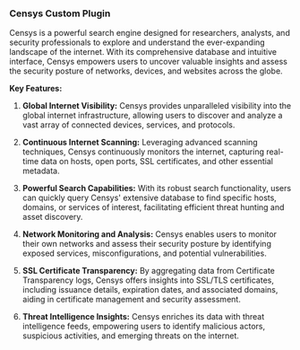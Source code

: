 ### Censys Custom Plugin

Censys is a powerful search engine designed for researchers, analysts, and security professionals to explore and understand the ever-expanding landscape of the internet. With its comprehensive database and intuitive interface, Censys empowers users to uncover valuable insights and assess the security posture of networks, devices, and websites across the globe.

**Key Features:**

1. **Global Internet Visibility:** Censys provides unparalleled visibility into the global internet infrastructure, allowing users to discover and analyze a vast array of connected devices, services, and protocols.

2. **Continuous Internet Scanning:** Leveraging advanced scanning techniques, Censys continuously monitors the internet, capturing real-time data on hosts, open ports, SSL certificates, and other essential metadata.

3. **Powerful Search Capabilities:** With its robust search functionality, users can quickly query Censys' extensive database to find specific hosts, domains, or services of interest, facilitating efficient threat hunting and asset discovery.

4. **Network Monitoring and Analysis:** Censys enables users to monitor their own networks and assess their security posture by identifying exposed services, misconfigurations, and potential vulnerabilities.

5. **SSL Certificate Transparency:** By aggregating data from Certificate Transparency logs, Censys offers insights into SSL/TLS certificates, including issuance details, expiration dates, and associated domains, aiding in certificate management and security assessment.

6. **Threat Intelligence Insights:** Censys enriches its data with threat intelligence feeds, empowering users to identify malicious actors, suspicious activities, and emerging threats on the internet.

